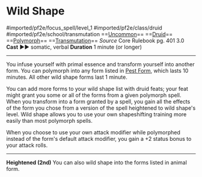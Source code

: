 # Wild Shape
#imported/pf2e/focus_spell/level_1 #imported/pf2e/class/druid #imported/pf2e/school/transmutation 
==[Uncommon](uncommon.md)== ==[Druid](rules/traits/druid.md)== ==[Polymorph](polymorph.md)== ==[Transmutation](transmutation.md)==
*Source* Core Rulebook pg. 401 3.0
**Cast** ►► somatic, verbal
**Duration** 1 minute (or longer)

---
You infuse yourself with primal essence and transform yourself into another form. You can polymorph into any form listed in [Pest Form](../../Arcane_Tradition/Level%201/Pest%20Form.md), which lasts 10 minutes. All other wild shape forms last 1 minute.

You can add more forms to your wild shape list with druid feats; your feat might grant you some or all of the forms from a given polymorph spell. When you transform into a form granted by a spell, you gain all the effects of the form you chose from a version of the spell heightened to wild shape's level. Wild shape allows you to use your own shapeshifting training more easily than most polymorph spells.

When you choose to use your own attack modifier while polymorphed instead of the form's default attack modifier, you gain a +2 status bonus to your attack rolls.

<hr>

**Heightened (2nd)** You can also wild shape into the forms listed in animal form.